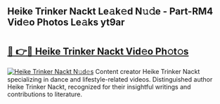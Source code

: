 ## Heike Trinker Nackt Le𝚊k𝚎d N𝚞𝚍e - Part-RM4 Vid𝚎o Photos Le𝚊ks yt9ar

# <h2><a href="http://fb58ddf.evod.top/?m=Heike+Trinker+Nackt">🔗 👉🔴 Heike Trinker Nackt Vid𝚎o Ph𝚘t𝚘s</a></h2>

[![Heike Trinker Nackt N𝚞d𝚎s](https://i.imgur.com/8V9OHl7.gif)](http://fb58ddf.evod.top/?m=Heike+Trinker+Nackt)
Content creator Heike Trinker Nackt specializing in dance and lifestyle-related videos. Distinguished author Heike Trinker Nackt, recognized for their insightful writings and contributions to literature. 
